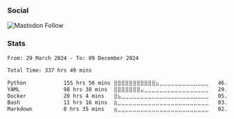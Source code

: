 <!--### Hi there 👋 -->

<!--
**titabo2k/titabo2k** is a ✨ _special_ ✨ repository because its `README.md` (this file) appears on your GitHub profile.

Here are some ideas to get you started:

- 🔭 I’m currently working on ...
- 🌱 I’m currently learning ...
- 👯 I’m looking to collaborate on ...
- 🤔 I’m looking for help with ...
- 💬 Ask me about ...
- 📫 How to reach me: ...
- 😄 Pronouns: ...
- ⚡ Fun fact: ...
-->

### Social

<object>
    <img alt="Mastodon Follow" src="https://img.shields.io/mastodon/follow/109327964185632932?domain=https%3A%2F%2Ffosstodon.org&style=social&logoColor=black&link=https%3A%2F%2Ffosstodon.org%2F%40titabo2k">
</object>

### Stats

<!--START_SECTION:waka-->

```txt
From: 29 March 2024 - To: 09 December 2024

Total Time: 337 hrs 49 mins

Python            155 hrs 56 mins ⣿⣿⣿⣿⣿⣿⣿⣿⣿⣿⣿⣦⣀⣀⣀⣀⣀⣀⣀⣀⣀⣀⣀⣀⣀   46.12 %
YAML              98 hrs 38 mins  ⣿⣿⣿⣿⣿⣿⣿⣤⣀⣀⣀⣀⣀⣀⣀⣀⣀⣀⣀⣀⣀⣀⣀⣀⣀   29.18 %
Docker            20 hrs 4 mins   ⣿⣦⣀⣀⣀⣀⣀⣀⣀⣀⣀⣀⣀⣀⣀⣀⣀⣀⣀⣀⣀⣀⣀⣀⣀   05.94 %
Bash              11 hrs 16 mins  ⣷⣀⣀⣀⣀⣀⣀⣀⣀⣀⣀⣀⣀⣀⣀⣀⣀⣀⣀⣀⣀⣀⣀⣀⣀   03.33 %
Markdown          8 hrs 35 mins   ⣶⣀⣀⣀⣀⣀⣀⣀⣀⣀⣀⣀⣀⣀⣀⣀⣀⣀⣀⣀⣀⣀⣀⣀⣀   02.54 %
```

<!--END_SECTION:waka-->
